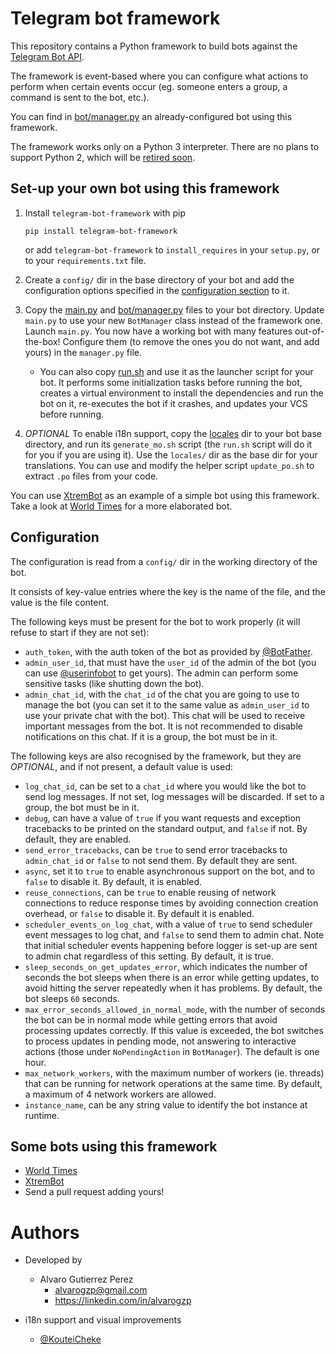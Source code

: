 # Telegram bot framework

This repository contains a Python framework to build bots against the [Telegram Bot API](https://core.telegram.org/bots).

The framework is event-based where you can configure what actions to perform when certain events occur (eg. someone enters a group, a command is sent to the bot, etc.).

You can find in [bot/manager.py](bot/manager.py) an already-configured bot using this framework.

The framework works only on a Python 3 interpreter.
There are no plans to support Python 2, which will be [retired soon](https://pythonclock.org/).


## Set-up your own bot using this framework

1. Install `telegram-bot-framework` with pip

       pip install telegram-bot-framework

   or add `telegram-bot-framework` to `install_requires` in your `setup.py`, or to your `requirements.txt` file.

2. Create a `config/` dir in the base directory of your bot and add the configuration options specified in the [configuration section](#configuration) to it.

3. Copy the [main.py](main.py) and [bot/manager.py](bot/manager.py) files to your bot directory. Update `main.py` to use your new `BotManager` class instead of the framework one. Launch `main.py`. You now have a working bot with many features out-of-the-box! Configure them (to remove the ones you do not want, and add yours) in the `manager.py` file.

   - You can also copy [run.sh](run.sh) and use it as the launcher script for your bot. It performs some initialization tasks before running the bot, creates a virtual environment to install the dependencies and run the bot on it, re-executes the bot if it crashes, and updates your VCS before running.

4. *OPTIONAL* To enable i18n support, copy the [locales](locales) dir to your bot base directory, and run its `generate_mo.sh` script (the `run.sh` script will do it for you if you are using it). Use the `locales/` dir as the base dir for your translations. You can use and modify the helper script `update_po.sh` to extract `.po` files from your code.

You can use [XtremBot](https://github.com/alvarogzp/xtrem-bot) as an example of a simple bot using this framework.
Take a look at [World Times](https://github.com/alvarogzp/clock-bot) for a more elaborated bot.


## Configuration

The configuration is read from a `config/` dir in the working directory of the bot.

It consists of key-value entries where the key is the name of the file, and the value is the file content.

The following keys must be present for the bot to work properly (it will refuse to start if they are not set):

   - `auth_token`, with the auth token of the bot as provided by [@BotFather](https://t.me/BotFather).
   - `admin_user_id`, that must have the `user_id` of the admin of the bot (you can use [@userinfobot](https://t.me/userinfobot) to get yours). The admin can perform some sensitive tasks (like shutting down the bot).
   - `admin_chat_id`, with the `chat_id` of the chat you are going to use to manage the bot (you can set it to the same value as `admin_user_id` to use your private chat with the bot). This chat will be used to receive important messages from the bot. It is not recommended to disable notifications on this chat. If it is a group, the bot must be in it.

The following keys are also recognised by the framework, but they are *OPTIONAL*, and if not present, a default value is used:

   - `log_chat_id`, can be set to a `chat_id` where you would like the bot to send log messages. If not set, log messages will be discarded. If set to a group, the bot must be in it.
   - `debug`, can have a value of `true` if you want requests and exception tracebacks to be printed on the standard output, and `false` if not. By default, they are enabled.
   - `send_error_tracebacks`, can be `true` to send error tracebacks to `admin_chat_id` or `false` to not send them. By default they are sent.
   - `async`, set it to `true` to enable asynchronous support on the bot, and to `false` to disable it. By default, it is enabled.
   - `reuse_connections`, can be `true` to enable reusing of network connections to reduce response times by avoiding connection creation overhead, or `false` to disable it. By default it is enabled.
   - `scheduler_events_on_log_chat`, with a value of `true` to send scheduler event messages to log chat, and `false` to send them to admin chat. Note that initial scheduler events happening before logger is set-up are sent to admin chat regardless of this setting. By default, it is true.
   - `sleep_seconds_on_get_updates_error`, which indicates the number of seconds the bot sleeps when there is an error while getting updates, to avoid hitting the server repeatedly when it has problems. By default, the bot sleeps `60` seconds.
   - `max_error_seconds_allowed_in_normal_mode`, with the number of seconds the bot can be in normal mode while getting errors that avoid processing updates correctly. If this value is exceeded, the bot switches to process updates in pending mode, not answering to interactive actions (those under `NoPendingAction` in `BotManager`). The default is one hour.
   - `max_network_workers`, with the maximum number of workers (ie. threads) that can be running for network operations at the same time. By default, a maximum of 4 network workers are allowed.
   - `instance_name`, can be any string value to identify the bot instance at runtime.


## Some bots using this framework

- [World Times](https://github.com/alvarogzp/clock-bot)
- [XtremBot](https://github.com/alvarogzp/xtrem-bot)
- Send a pull request adding yours!

# Authors

- Developed by
  - Alvaro Gutierrez Perez
    - alvarogzp@gmail.com
    - https://linkedin.com/in/alvarogzp

- i18n support and visual improvements
  - [@KouteiCheke](https://github.com/KouteiCheke)
